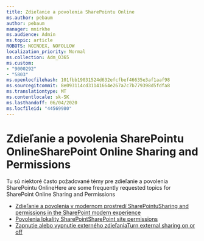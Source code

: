 ```yaml
---
title: Zdieľanie a povolenia SharePointu Online
ms.author: pebaum
author: pebaum
manager: mnirkhe
ms.audience: Admin
ms.topic: article
ROBOTS: NOINDEX, NOFOLLOW
localization_priority: Normal
ms.collection: Adm_O365
ms.custom:
- "9000292"
- "5803"
ms.openlocfilehash: 101fbb19031524d632efcfbef46635e3af1aaf98
ms.sourcegitcommit: 8e093114cd31141664e267a7c7b779398d5fdfa8
ms.translationtype: MT
ms.contentlocale: sk-SK
ms.lasthandoff: 06/04/2020
ms.locfileid: "44569980"
---
```

# <a name="sharepoint-online-sharing-and-permissions"></a><span data-ttu-id="9cede-102">Zdieľanie a povolenia SharePointu Online</span><span class="sxs-lookup"><span data-stu-id="9cede-102">SharePoint Online Sharing and Permissions</span></span>

<span data-ttu-id="9cede-103">Tu sú niektoré často požadované témy pre zdieľanie a povolenia SharePointu Online</span><span class="sxs-lookup"><span data-stu-id="9cede-103">Here are some frequently requested topics for SharePoint Online Sharing and Permissions</span></span>

- [<span data-ttu-id="9cede-104">Zdieľanie a povolenia v modernom prostredí SharePointu</span><span class="sxs-lookup"><span data-stu-id="9cede-104">Sharing and permissions in the SharePoint modern experience</span></span>](https://docs.microsoft.com/sharepoint/modern-experience-sharing-permissions)
- [<span data-ttu-id="9cede-105">Povolenia lokality SharePoint</span><span class="sxs-lookup"><span data-stu-id="9cede-105">SharePoint site permissions</span></span>](https://docs.microsoft.com/sharepoint/customize-sharepoint-site-permissions)
- [<span data-ttu-id="9cede-106">Zapnutie alebo vypnutie externého zdieľania</span><span class="sxs-lookup"><span data-stu-id="9cede-106">Turn external sharing on or off</span></span>](https://docs.microsoft.com/sharepoint/turn-external-sharing-on-or-off)
